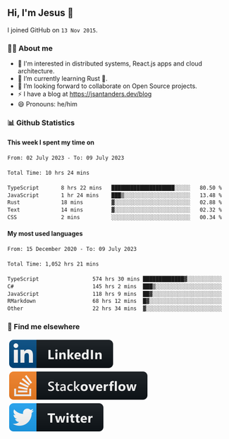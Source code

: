 ## Hi, I'm Jesus 👋

I joined GitHub on `13 Nov 2015`.

<!-- Talking about you -->

### 👨‍💻 About me

- 👦 I'm interested in distributed systems, React.js apps and cloud architecture.
- 🌱 I’m currently learning Rust 🦀.
- 👯 I’m looking forward to collaborate on Open Source projects.
- ⚡️ I have a blog at <https://jsantanders.dev/blog>
- 😄 Pronouns: he/him

### 📊 Github Statistics

#### This week I spent my time on

<!--START_SECTION:weekly-->

```txt
From: 02 July 2023 - To: 09 July 2023

Total Time: 10 hrs 24 mins

TypeScript       8 hrs 22 mins   ████████████████████░░░░░   80.50 %
JavaScript       1 hr 24 mins    ███▒░░░░░░░░░░░░░░░░░░░░░   13.48 %
Rust             18 mins         ▓░░░░░░░░░░░░░░░░░░░░░░░░   02.88 %
Text             14 mins         ▓░░░░░░░░░░░░░░░░░░░░░░░░   02.32 %
CSS              2 mins          ░░░░░░░░░░░░░░░░░░░░░░░░░   00.34 %
```

<!--END_SECTION:weekly-->

#### My most used languages

<!--START_SECTION:alltime-->

```txt
From: 15 December 2020 - To: 09 July 2023

Total Time: 1,052 hrs 21 mins

TypeScript                 574 hrs 30 mins █████████████▓░░░░░░░░░░░   54.59 %
C#                         145 hrs 2 mins  ███▒░░░░░░░░░░░░░░░░░░░░░   13.78 %
JavaScript                 118 hrs 9 mins  ██▓░░░░░░░░░░░░░░░░░░░░░░   11.23 %
RMarkdown                  68 hrs 12 mins  █▓░░░░░░░░░░░░░░░░░░░░░░░   06.48 %
Other                      22 hrs 34 mins  ▓░░░░░░░░░░░░░░░░░░░░░░░░   02.15 %
```

<!--END_SECTION:alltime-->

### 📢 Find me elsewhere

<p>
  <a target="_blank" href="https://linkedin.com/in/jsantanders">
    <img src="https://github.com/jsantanders/jsantanders/blob/master/img/linkedin.svg" alt="LinkedIn" style="vertical-align:top; margin:4px">
  </a>
  
  <a target="_blank" href="https://stackoverflow.com/users/7318331/jesus-santander">
    <img src="https://github.com/jsantanders/jsantanders/blob/master/img/stackoverflow.svg" alt="StackOverflow" style="vertical-align:top; margin:4px">
  </a>
  
  <a target="_blank" href="http://twitter.com/jsantanders">
    <img src="https://github.com/jsantanders/jsantanders/blob/master/img/twitter.svg" alt="Twitter" style="vertical-align:top; margin:4px">
  </a>
</p>
